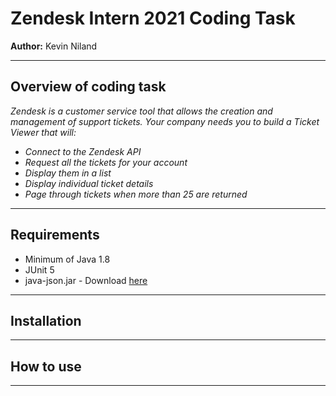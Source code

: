 # Zendesk Intern 2021 Coding Task 
__Author:__ Kevin Niland

---

## Overview of coding task
_Zendesk is a customer service tool that allows the creation and management of support tickets. Your company needs you to build a Ticket Viewer that will:_
*	_Connect to the Zendesk API_
* _Request all the tickets for your account_
*	_Display them in a list_
*	_Display individual ticket details_
* _Page through tickets when more than 25 are returned_

---

## Requirements
* Minimum of Java 1.8
* JUnit 5
* java-json.jar - Download [here](http://www.java2s.com/Code/Jar/j/Downloadjavajsonjar.htm)

---

## Installation

---

## How to use

---
